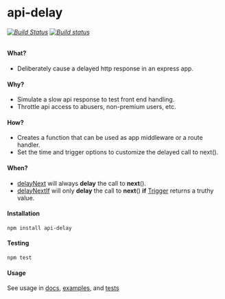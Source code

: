 # api-delay
###### [![Build Status](https://travis-ci.org/kevinGodell/api-delay.svg?branch=master)](https://travis-ci.org/kevinGodell/api-delay) [![Build status](https://ci.appveyor.com/api/projects/status/1ca52luqybn9xm2t/branch/master?svg=true)](https://ci.appveyor.com/project/kevinGodell/api-delay/branch/master)
#### What?
- Deliberately cause a delayed http response in an express app.
#### Why?
- Simulate a slow api response to test front end handling.
- Throttle api access to abusers, non-premium users, etc.
#### How?
- Creates a function that can be used as app middleware or a route handler.
- Set the time and trigger options to customize the delayed call to next().
#### When?
- [delayNext](https://kevingodell.github.io/api-delay/module-api-delay.html#~delayNext) will always **delay** the call to **next**().
- [delayNextIf](https://kevingodell.github.io/api-delay/module-api-delay.html#~delayNextIf) will only **delay** the call to **next**() **if** [Trigger](https://kevingodell.github.io/api-delay/module-api-delay.html#~Trigger) returns a truthy value.
#### Installation
```
npm install api-delay
```
#### Testing
```
npm test
```
#### Usage
See usage in [docs](https://kevingodell.github.io/api-delay/module-api-delay.html), [examples](https://github.com/kevinGodell/api-delay/tree/master/examples/), and [tests](https://github.com/kevinGodell/api-delay/tree/master/tests/)

